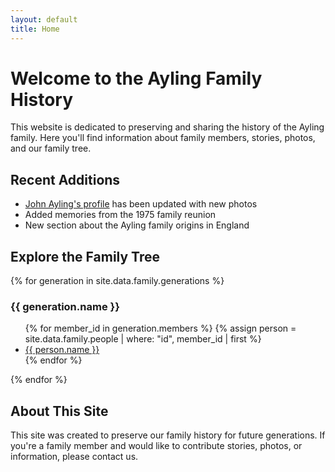```yaml
---
layout: default
title: Home
---
```


# Welcome to the Ayling Family History

This website is dedicated to preserving and sharing the history of the Ayling family. Here you'll find information about family members, stories, photos, and our family tree.

## Recent Additions

* [John Ayling's profile](/people/john_ayling.html) has been updated with new photos
* Added memories from the 1975 family reunion
* New section about the Ayling family origins in England

## Explore the Family Tree

{% for generation in site.data.family.generations %}
<h3>{{ generation.name }}</h3>
<ul class="generation-list">
  {% for member_id in generation.members %}
    {% assign person = site.data.family.people | where: "id", member_id | first %}
    <li><a href="{{ '/people/' | append: member_id | append: '.html' | relative_url }}">{{ person.name }}</a></li>
  {% endfor %}
</ul>
{% endfor %}

## About This Site

This site was created to preserve our family history for future generations. If you're a family member and would like to contribute stories, photos, or information, please contact us. 